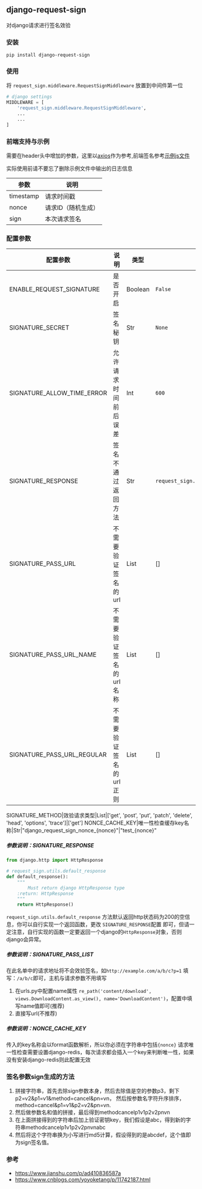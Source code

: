 ## django-request-sign

对django请求进行签名效验

### 安装

`pip install django-request-sign`

### 使用

将 `request_sign.middleware.RequestSignMiddleware` 放置到中间件第一位

``` python
# django settings
MIDDLEWARE = [
    'request_sign.middleware.RequestSignMiddleware',
    ...
    ...
]
```

### 前端支持与示例

需要在header头中增加的参数，这里以[axios](./example/axios/index.js)作为参考,前端签名参考[示例js文件](./example/sign/index.js)

实际使用前请不要忘了删除示例文件中输出的日志信息


| 参数  | 说明  |
| ------------ | ------------ |
| timestamp  | 请求时间戳  |
| nonce  |  请求ID（随机生成） |
| sign | 本次请求签名 |


### 配置参数

 配置参数  | 说明 | 类型|默认值 |示例
------------ | ------------ | ------------ | ------------ |------------ 
  ENABLE_REQUEST_SIGNATURE |  是否开启 | Boolean |`False`| `True`/`False`
  SIGNATURE_SECRET | 签名秘钥  | Str|`None`|`e6QGz7AhFzFAFsR9jYoCUnZGsqDrQI`
  SIGNATURE_ALLOW_TIME_ERROR|允许请求时间前后误差|Int|`600`|`600`
  SIGNATURE_RESPONSE|签名不通过返回方法|Str|`request_sign.utils.default_response`|`you_project.you_app.file.function`
  SIGNATURE_PASS_URL|不需要验证签名的url|List|[]|`['/api/v1/mcn/content/download']`
  SIGNATURE_PASS_URL_NAME|不需要验证签名的url名称|List|[]|`['DownloadContent']`
  SIGNATURE_PASS_URL_REGULAR|不需要验证签名的url正则|List|[]|`['/app/*']`

  SIGNATURE_METHOD|效验请求类型|List|['get', 'post', 'put', 'patch', 'delete', 'head', 'options', 'trace']|['get']
  NONCE_CACHE_KEY|唯一性检查缓存key名称|Str|"django_request_sign_nonce_{nonce}"|"test_{nonce}"
  
##### 参数说明：SIGNATURE_RESPONSE

```python
from django.http import HttpResponse

# request_sign.utils.default_response
def default_response():
    """
        Must return django HttpResponse type
    :return: HttpResponse
    """
    return HttpResponse()
```

`request_sign.utils.default_response` 方法默认返回http状态码为200的空信息，你可以自行实现一个返回函数，更改 `SIGNATURE_RESPONSE`配置
即可，但请一定注意，自行实现的函数一定要返回一个django的`HttpResponse`对象，否则django会异常。

##### 参数说明：SIGNATURE_PASS_LIST
在此名单中的请求地址将不会效验签名，如`http://example.com/a/b/c?p=1` 填写：`/a/b/c`即可，主机与请求参数不用填写

1. 在urls.py中配置name属性 `re_path('content/download', views.DownloadContent.as_view(), name='DownloadContent')`，配置中填写name值即可(推荐) 
2. 直接写url(不推荐)

##### 参数说明：NONCE_CACHE_KEY
传入的key名称会以format函数解析，所以你必须在字符串中包括`{nonce}`
请求唯一性检查需要设置django-redis，每次请求都会插入一个key来判断唯一性，如果没有安装django-redis则此配置无效

### 签名参数sign生成的方法

1. 拼接字符串，首先去除sign参数本身，然后去除值是空的参数p3，剩下p2=v2&p1=v1&method=cancel&pn=vn，
然后按参数名字符升序排序，method=cancel&p1=v1&p2=v2&pn=vn.
2. 然后做参数名和值的拼接，最后得到methodcancelp1v1p2v2pnvn
3. 在上面拼接得到的字符串后加上验证密钥key，我们假设是abc，得到新的字符串methodcancelp1v1p2v2pnvnabc
4. 然后将这个字符串换为小写进行md5计算，假设得到的是abcdef，这个值即为sign签名值。




### 参考

* https://www.jianshu.com/p/ad410836587a
* https://www.cnblogs.com/yoyoketang/p/11742187.html

